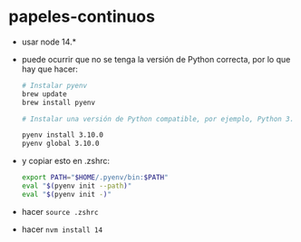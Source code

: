 # papeles-continuos

- usar node 14.\*
- puede ocurrir que no se tenga la versión de Python correcta, por lo que hay que hacer:

  ```bash
  # Instalar pyenv
  brew update
  brew install pyenv

  # Instalar una versión de Python compatible, por ejemplo, Python 3.10

  pyenv install 3.10.0
  pyenv global 3.10.0
  ```

- y copiar esto en .zshrc:

  ```bash
  export PATH="$HOME/.pyenv/bin:$PATH"
  eval "$(pyenv init --path)"
  eval "$(pyenv init -)"
  ```

- hacer `source .zshrc`
- hacer `nvm install 14`
